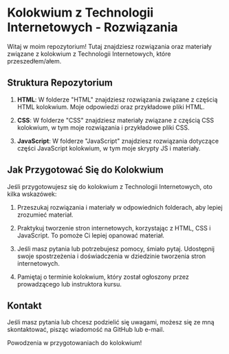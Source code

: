 # Kolokwium z Technologii Internetowych - Rozwiązania

Witaj w moim repozytorium! Tutaj znajdziesz rozwiązania oraz materiały związane z kolokwium z Technologii Internetowych, które przeszedłem/ałem. 

## Struktura Repozytorium

1. **HTML**: W folderze "HTML" znajdziesz rozwiązania związane z częścią HTML kolokwium. Moje odpowiedzi oraz przykładowe pliki HTML.

2. **CSS**: W folderze "CSS" znajdziesz materiały związane z częścią CSS kolokwium, w tym moje rozwiązania i przykładowe pliki CSS.

3. **JavaScript**: W folderze "JavaScript" znajdziesz rozwiązania dotyczące części JavaScript kolokwium, w tym moje skrypty JS i materiały.

## Jak Przygotować Się do Kolokwium

Jeśli przygotowujesz się do kolokwium z Technologii Internetowych, oto kilka wskazówek:

1. Przeszukaj rozwiązania i materiały w odpowiednich folderach, aby lepiej zrozumieć materiał.

2. Praktykuj tworzenie stron internetowych, korzystając z HTML, CSS i JavaScript. To pomoże Ci lepiej opanować materiał.

3. Jeśli masz pytania lub potrzebujesz pomocy, śmiało pytaj. Udostępnij swoje spostrzeżenia i doświadczenia w dziedzinie tworzenia stron internetowych.

4. Pamiętaj o terminie kolokwium, który został ogłoszony przez prowadzącego lub instruktora kursu.

## Kontakt

Jeśli masz pytania lub chcesz podzielić się uwagami, możesz się ze mną skontaktować, pisząc wiadomość na GitHub lub e-mail.

Powodzenia w przygotowaniach do kolokwium!
